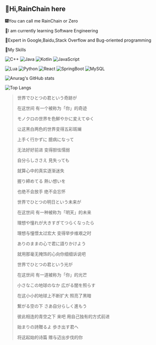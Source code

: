 ## :wave:Hi,RainChain here

:fireworks:You can call me RainChain or Zero

:book:I am currently learning Software Engineering

:muscle:Expert in Google,Baidu,Stack Overflow and Bug-oriented programming

:balloon:My Skills

![C++](https://img.shields.io/badge/-C++-a0cdf6?style=flat-square&logo=c%2B%2B&logoColor=fff)
![Java](https://img.shields.io/badge/-Java-eb6e25?style=flat-square&logo=Java&logoColor=fff)
![Kotlin](https://img.shields.io/badge/-Kotlin-e9a3f6?style=flat-square&logo=Kotlin&logoColor=fff)
![JavaScript](https://img.shields.io/badge/-JavaScript-f1e968?style=flat-square&logo=javascript&logoColor=fff)

![Lua](https://img.shields.io/badge/-Lua-6756ef?style=flat-square&logo=Lua&logoColor=fff)
![Python](https://img.shields.io/badge/-Python-3e74a2?style=flat-square&logo=Python&logoColor=fff)
![React](https://img.shields.io/badge/-React-2d98ce?style=flat-square&logo=React&logoColor=fff)
![SpringBoot](https://img.shields.io/badge/-SpringBoot-87f37f?style=flat-square&logo=SpringBoot&logoColor=fff)
![MySQL](https://img.shields.io/badge/-MySQL-4479A1?style=flat-square&logo=MySQL&logoColor=fff)

![Anurag's GitHub stats](https://github-readme-stats.vercel.app/api?username=RainChain-Zero&count_private=true)

![Top Langs](https://github-readme-stats.vercel.app/api/top-langs/?username=RainChain-Zero&layout=compact&hide=dockerfile,batchfile&langs_count=8)

> 世界でひとつの君という奇跡が 
> 
> 在这世间 有一个被称为「你」的奇迹
> 
> モノクロの世界を色鮮やかに変えてゆく
> 
> 让这黑白两色的世界变得五彩斑斓
> 
> 上手く行かずに 臆病になって
> 
> 无法好好前进 变得胆怯懦弱
> 
> 自分らしささえ 見失っても
> 
> 就算心中的真实逐渐迷失
> 
> 握り締めてる 熱い想いを
> 
> 也绝不会放手 绝不会忘怀
> 
> 世界でひとつの明日という未来が
> 
> 在这世间 有一种被称为「明天」的未来
> 
> 理想や憧れが大きすぎてつらくなったら
> 
> 理想与憧憬太过宏大 变得举步维艰之时
> 
> ありのままの心で君に語りかけよう
> 
> 就用那毫无掩饰的心向你细细诉说吧
> 
> 世界でひとつの君という光が
> 
> 在这世间 有一道被称为「你」的光芒
> 
> 小さなこの地球のなか 広がる闇を照らす
> 
> 在这小小的地球上不断扩大 照亮了黑暗
> 
> 繋がる空の下 さあ自分らしく進もう
> 
> 彼此相连的青空之下 来吧 用自己独有的方式前进
> 
> 始まりの詩贈るよ 歩き出す君へ
> 
> 将这起始的诗篇 赠与迈出步伐的你
